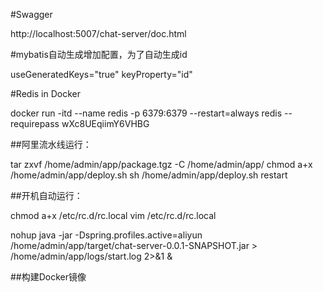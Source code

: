 #Swagger

http://localhost:5007/chat-server/doc.html

#mybatis自动生成增加配置，为了自动生成id

useGeneratedKeys="true" keyProperty="id"

#Redis in Docker

docker run -itd --name redis -p 6379:6379 --restart=always redis --requirepass wXc8UEqiimY6VHBG

##阿里流水线运行：

tar zxvf /home/admin/app/package.tgz -C /home/admin/app/
chmod a+x /home/admin/app/deploy.sh
sh /home/admin/app/deploy.sh restart

##开机自动运行：

chmod a+x /etc/rc.d/rc.local
vim /etc/rc.d/rc.local

nohup java -jar -Dspring.profiles.active=aliyun /home/admin/app/target/chat-server-0.0.1-SNAPSHOT.jar > /home/admin/app/logs/start.log  2>&1 &

##构建Docker镜像

